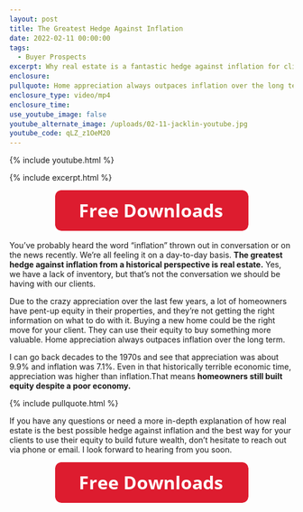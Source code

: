 ```yaml
---
layout: post
title: The Greatest Hedge Against Inflation
date: 2022-02-11 00:00:00
tags:
  - Buyer Prospects
excerpt: Why real estate is a fantastic hedge against inflation for clients.
enclosure:
pullquote: Home appreciation always outpaces inflation over the long term.
enclosure_type: video/mp4
enclosure_time:
use_youtube_image: false
youtube_alternate_image: /uploads/02-11-jacklin-youtube.jpg
youtube_code: qLZ_z1OeM20
---
```

{% include youtube.html %}

{% include excerpt.html %}

<center><a target="_blank" rel="noopener" href="https://join.gochicagolandhomes.com/ask/58d673f17df2095109c512c3c0b31a39"><img width="343" height="72" src="uploads/FreeDownloadsButton-343.png" /></a></center>

You’ve probably heard the word “inflation” thrown out in conversation or on the news recently. We’re all feeling it on a day-to-day basis. **The greatest hedge against inflation from a historical perspective is real estate.** Yes, we have a lack of inventory, but that’s not the conversation we should be having with our clients.&nbsp;

Due to the crazy appreciation over the last few years, a lot of homeowners have pent-up equity in their properties, and they’re not getting the right information on what to do with it. Buying a new home could be the right move for your client. They can use their equity to buy something more valuable. Home appreciation always outpaces inflation over the long term.&nbsp;

I can go back decades to the 1970s and see that appreciation was about 9.9% and inflation was 7.1%. Even in that historically terrible economic time, appreciation was higher than inflation.That means **homeowners still built equity despite a poor economy.**

{% include pullquote.html %}

If you have any questions or need a more in-depth explanation of how real estate is the best possible hedge against inflation and the best way for your clients to use their equity to build future wealth, don’t hesitate to reach out via phone or email. I look forward to hearing from you soon.

<center><a target="_blank" rel="noopener" href="https://join.gochicagolandhomes.com/ask/be6ee2f528a87d7fe1d057ef1a95c83c"><img width="343" height="72" src="uploads/FreeDownloadsButton-343.png" /></a></center>
